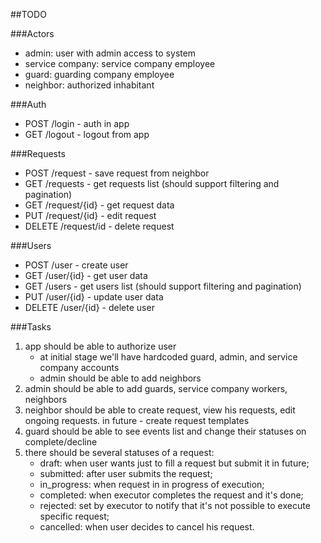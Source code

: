 ##TODO

###Actors
- admin: user with admin access to system
- service company: service company employee
- guard: guarding company employee
- neighbor: authorized inhabitant

###Auth
- POST /login - auth in app
- GET /logout - logout from app

###Requests
- POST /request - save request from neighbor
- GET /requests - get requests list (should support filtering and pagination)
- GET /request/{id} - get request data
- PUT /request/{id} - edit request
- DELETE /request/id - delete request

###Users
- POST /user - create user
- GET /user/{id} - get user data
- GET /users - get users list (should support filtering and pagination)
- PUT /user/{id} - update user data
- DELETE /user/{id} - delete user

###Tasks
1. app should be able to authorize user  
    - at initial stage we'll have hardcoded guard, admin, and service company accounts
    - admin should be able to add neighbors
2. admin should be able to add guards, service company workers, neighbors
3. neighbor should be able to create request, view his requests, edit ongoing requests. in future - create request templates
4. guard should be able to see events list and change their statuses on complete/decline
5. there should be several statuses of a request: 
    - draft: when user wants just to fill a request but submit it in future;
    - submitted: after user submits the request;
    - in_progress: when request in in progress of execution;
    - completed: when executor completes the request and it's done;
    - rejected: set by executor to notify that it's not possible to execute specific request;
    - cancelled: when user decides to cancel his request. 

